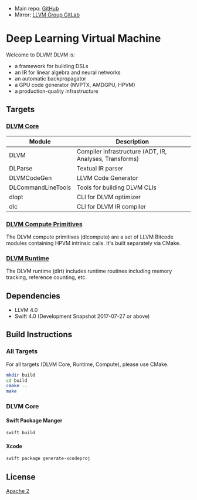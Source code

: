 - Main repo: [GitHub](https://github.com/rxwei/DLVM)
- Mirror: [LLVM Group GitLab](https://gitlab-beta.engr.illinois.edu/llvm/dlvm)

# Deep Learning Virtual Machine

Welcome to DLVM! DLVM is:
- a framework for building DSLs
- an IR for linear algebra and neural networks
- an automatic backpropagator
- a GPU code generator (NVPTX, AMDGPU, HPVM)
- a production-quality infrastructure

## Targets

### [DLVM Core](Sources)

| Module             | Description                                             |
|--------------------|---------------------------------------------------------|
| DLVM               | Compiler infrastructure (ADT, IR, Analyses, Transforms) |
| DLParse            | Textual IR parser                                       |
| DLVMCodeGen        | LLVM Code Generator                                     |
| DLCommandLineTools | Tools for building DLVM CLIs                            |
| dlopt              | CLI for DLVM optimizer                                  |
| dlc                | CLI for DLVM IR compiler                                |

### [DLVM Compute Primitives](Compute)

The DLVM compute primitives (dlcompute) are a set of LLVM Bitcode modules
containing HPVM intrinsic calls. It's built separately via CMake.

### [DLVM Runtime](Runtime)

The DLVM runtime (dlrt) includes runtime routines including memory tracking,
reference counting, etc.

## Dependencies

- LLVM 4.0
- Swift 4.0 (Development Snapshot 2017-07-27 or above)

## Build Instructions

### All Targets

For all targets (DLVM Core, Runtime, Compute), please use CMake.

```bash
mkdir build
cd build
cmake ..
make
```

### DLVM Core

#### Swift Package Manger

```bash
swift build
```

#### Xcode

```bash
swift package generate-xcodeproj
```

## License

[Apache 2](LICENSE)
